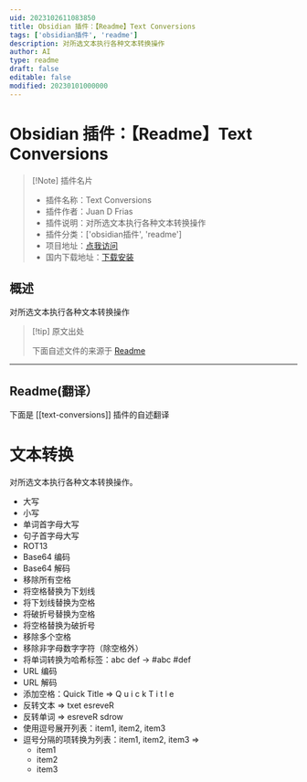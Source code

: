 ```yaml
---
uid: 2023102611083850
title: Obsidian 插件：【Readme】Text Conversions
tags: ['obsidian插件', 'readme']
description: 对所选文本执行各种文本转换操作
author: AI
type: readme
draft: false
editable: false
modified: 20230101000000
---
```


# Obsidian 插件：【Readme】Text Conversions

> [!Note] 插件名片
> - 插件名称：Text Conversions
> - 插件作者：Juan D Frias
> - 插件说明：对所选文本执行各种文本转换操作
> - 插件分类：['obsidian插件', 'readme']
> - 项目地址：[点我访问](https://github.com/ironsigma/obsidian-text-conversions)
> - 国内下载地址：[下载安装](https://pkmer.cn/products/plugin/pluginMarket/?text-conversions)

## 概述

对所选文本执行各种文本转换操作



> [!tip] 原文出处
> 
>下面自述文件的来源于 [Readme](https://ghproxy.net/https://raw.githubusercontent.com/ironsigma/obsidian-text-conversions/main/README.md)
> 

---

## Readme(翻译）

下面是 [[text-conversions]] 插件的自述翻译


# 文本转换

对所选文本执行各种文本转换操作。

- 大写
- 小写
- 单词首字母大写
- 句子首字母大写
- ROT13
- Base64 编码
- Base64 解码
- 移除所有空格
- 将空格替换为下划线
- 将下划线替换为空格
- 将破折号替换为空格
- 将空格替换为破折号
- 移除多个空格
- 移除非字母数字字符（除空格外）
- 将单词转换为哈希标签：abc def -> #abc #def
- URL 编码
- URL 解码
- 添加空格：Quick Title => Q u i c k T i t l e
- 反转文本 => txet esreveR
- 反转单词 => esreveR sdrow
- 使用逗号展开列表：item1, item2, item3
- 逗号分隔的项转换为列表：item1, item2, item3 =>
    - item1
    - item2
    - item3



